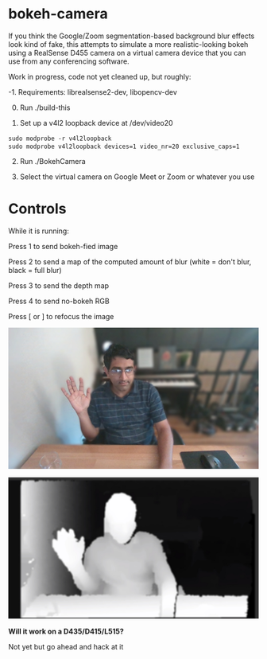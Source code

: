 # bokeh-camera

If you think the Google/Zoom segmentation-based background blur effects look kind of fake, this attempts to simulate a more realistic-looking bokeh using a RealSense D455 camera on a virtual camera device that you can use from any conferencing software.

Work in progress, code not yet cleaned up, but roughly:

-1. Requirements: librealsense2-dev, libopencv-dev

0. Run ./build-this

1. Set up a v4l2 loopback device at /dev/video20
```
sudo modprobe -r v4l2loopback
sudo modprobe v4l2loopback devices=1 video_nr=20 exclusive_caps=1
```

2. Run ./BokehCamera

3. Select the virtual camera on Google Meet or Zoom or whatever you use

# Controls

While it is running:

Press 1 to send bokeh-fied image

Press 2 to send a map of the computed amount of blur (white = don't blur, black = full blur)

Press 3 to send the depth map

Press 4 to send no-bokeh RGB

Press \[ or \] to refocus the image

![image](/images/screenshot0.jpg "image")

![image](/images/screenshot1.jpg "image")

**Will it work on a D435/D415/L515?**

Not yet but go ahead and hack at it


